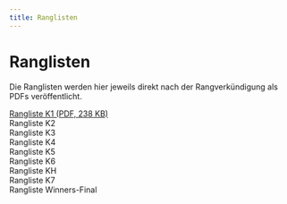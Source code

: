 ```yaml
---
title: Ranglisten
---
```


# Ranglisten

Die Ranglisten werden hier jeweils direkt nach der Rangverkündigung als PDFs veröffentlicht.

<a href="/docs/Rangliste-K1.pdf" target="_blank">Rangliste K1 (PDF, 238 KB)</a>\
Rangliste K2\
Rangliste K3\
Rangliste K4\
Rangliste K5\
Rangliste K6\
Rangliste KH\
Rangliste K7\
Rangliste Winners-Final

